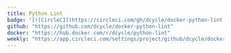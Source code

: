 ```yaml
---
title: Python Lint
badge: '[![CircleCI](https://circleci.com/gh/dcycle/docker-python-lint.svg?style=svg)](https://circleci.com/gh/dcycle/docker-python-lint)'
github: "https://github.com/dcycle/docker-python-lint"
docker: "https://hub.docker.com/r/dcycle/python-lint"
weekly: "https://app.circleci.com/settings/project/github/dcycle/docker-python-lint/triggers"
---
```


